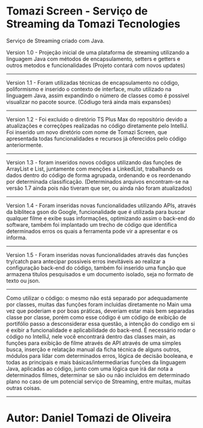 # Tomazi Screen - Serviço de Streaming da Tomazi Tecnologies
Serviço de Streaming criado com Java.

Version 1.0 - Projeção inicial de uma plataforma de streaming utilizando a linguagem Java com métodos de encapsulamento, setters e getters e outros metodos e funcionalidades (Projeto contará com novos updates) 
********************************************************************************************************************************************************************************
Version 1.1 - Foram utilizadas técnicas de encapsulamento no código, poliformismo e inserido o contexto de interface, muito utilizado na linguagem Java, assim expandindo o número de classes como é possivel visualizar no pacote source. (Códiugo terá ainda mais expansões)
********************************************************************************************************************************************************************************
Version 1.2 - Foi excluido o diretório TS Plus Max do repositório devido a atualizações e correçõpes realizadas no código diretamente pelo IntelliJ.
Foi inserido um novo diretório com nome de Tomazi Screen, que apresentada todas funcionalidades e recursos já oferecidos pelo código anteriormente.
*****
Version 1.3 - foram inseridos novos códigos utilizando das funções de ArrayList e List, juntamente com menções a LinkedList, trabalhando os dados dentro do código de forma agrupada, ordenando e os reordenando por determinada classificação.
(Determinados arquivos encontram-se na versão 1.7 ainda pois não tiveram que ser, ou ainda não foram atualizados)
***********
Version 1.4 - Foram inseridas novas funcionalidades utilizando APIs, através da bibliteca gson do Google, funcionalidade que é utilizada para buscar qualquer filme e exibe suas informações, optimizando assim o back-end do software, também foi implantado um trecho de código que identifica determinados erros os quais a ferramenta pode vir a apresentar e os informa.
************
Version 1.5 - Foram inseridas novas funcionalidades através das funções try/catch para antecipar possiveis erros inevitáveis ao realizar a configuração back-end do código, também foi inserido uma função que armazena titulos pesquisados e um documento isolado, seja no formato de texto ou json.
******************
Como utilizar o código: o mesmo não está separado por  adequadamente por classes, muitas das funções foram incluidas diretamente no Main uma vez que poderiam e por boas práticas, deveriam estar mais bem separadas classe por classe, porém como esse código é um código de exibição de portifólio passo a desconsiderar essa questão, a intenção do condigo em si é exibir a funcionalidade e aplicabilidade do back-end. É necessário rodar o código no IntelliJ, nele você encontrará dentro das classes main, as funções para exibição de filme através de API através de uma simples busca, inserção e relatação manual da ficha técnica de alguns outros, módulos para lídar com determinados erros, lógica de decisão booleana, e todas as principais e mais básicas/intermediarias funções da linguagem Java, aplicadas ao código, junto com uma lógica que irá dar nota a determinados filmes, determinar se são ou não incluidos em determinado plano no caso de um potencial serviço de Streaming, entre muitas, muitas outras coisas.
*****************
# Autor: Daniel Tomazi de Oliveira
